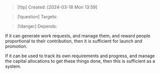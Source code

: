 
>[!tip] Created: [2024-03-18 Mon 13:59]

>[!question] Targets: 

>[!danger] Depends: 

If it can generate work requests, and manage them, and reward people proportional to their contribution, then it is sufficient for launch and promotion.

If it can be used to track its own requirements and progress, and manage the capital allocations to get these things done, then this is sufficient as a system.